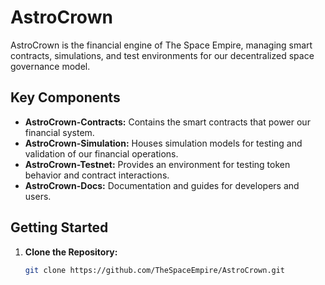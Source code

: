 # AstroCrown

AstroCrown is the financial engine of The Space Empire, managing smart contracts, simulations, and test environments for our decentralized space governance model.

## Key Components

- **AstroCrown-Contracts:** Contains the smart contracts that power our financial system.
- **AstroCrown-Simulation:** Houses simulation models for testing and validation of our financial operations.
- **AstroCrown-Testnet:** Provides an environment for testing token behavior and contract interactions.
- **AstroCrown-Docs:** Documentation and guides for developers and users.

## Getting Started

1. **Clone the Repository:**
   ```bash
   git clone https://github.com/TheSpaceEmpire/AstroCrown.git
